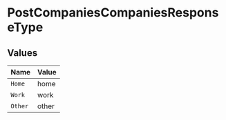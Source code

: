 # PostCompaniesCompaniesResponseType


## Values

| Name    | Value   |
| ------- | ------- |
| `Home`  | home    |
| `Work`  | work    |
| `Other` | other   |